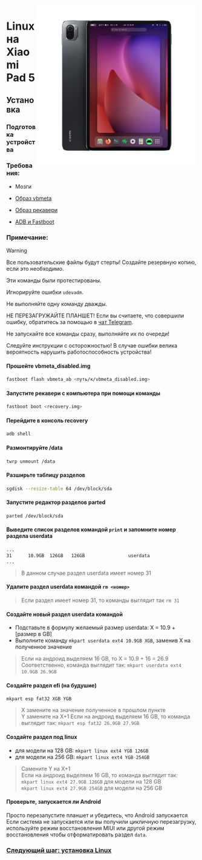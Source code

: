 ﻿<img align="right" src="../../assets/nabu.png" width="425" alt="Linux Running On A Xiaomi Pad 5">


# Linux на Xiaomi Pad 5

## Установка

### Подготовка устройства

### Требования:
- Мозги

- [Образ vbmeta]()

- [Образ рекавери]()

- [ADB и Fastboot](https://developer.android.com/studio/releases/platform-tools)

### Примечание:
> [!WARNING]
> Все пользовательские файлы будут стерты! Создайте резервную копию, если это необходимо.
> 
> Эти команды были протестированы.
> 
> Игнорируйте ошибки `udevadm`.
> 
> Не выполняйте одну команду дважды.
> 
> 
> НЕ ПЕРЕЗАГРУЖАЙТЕ ПЛАНШЕТ! Если вы считаете, что совершили ошибку, обратитесь за помощью в [чат Telegram](https://t.me/nabuwoa).
> 
>
>
>  Не запускайте все команды сразу, выполняйте их по очереди!
>
>
> Следуйте инструкции с осторожностью! В случае ошибки велика вероятность нарушить работоспособность устройства!

#### Прошейте vbmeta_disabled.img
```sh
fastboot flash vbmeta_ab <путь/к/vbmeta_disabled.img>
```

#### Запустите рекавери с компьютера при помощи команды
```sh
fastboot boot <recovery.img>
```

#### Перейдите в консоль recovery
```sh
adb shell
```

#### Размонтируйте /data
```sh
twrp unmount /data
```

#### Разширьте таблицу разделов
```sh
sgdisk --resize-table 64 /dev/block/sda
```

#### Запустите редактор разделов parted
```sh
parted /dev/block/sda
```

#### Выведите список разделов командой `print` и запомните номер раздела userdata

```
...
31      10.9GB  126GB   126GB                userdata
...
```
> В данном случае раздел userdata имеет номер 31

#### Удалите раздел userdata командой `rm <номер>`
> Если раздел имеет номер 31, то команды выглядит так `rm 31`

#### Создайте новый раздел userdata командой
- Подставьте в формулу желаемый размер userdata: X = 10.9 + [размер в GB]
- Выполните команду `mkpart userdata ext4 10.9GB XGB`, заменив X на полученное значение
> Если на андроид выделяем 16 GB, то X = 10.9 + 16 = 26.9 \
> Соответственно, команда выглядит так: `mkpart userdata ext4 10.9GB 26.9GB`

#### Создайте раздел efi (на будушие)
```
mkpart esp fat32 XGB YGB
```
> X замените на значение полученное в прошлом пункте \
> Y замените на X+1
> Если на андроид выделяем 16 GB, то команда выглядит так: `mkpart esp fat32 26.9GB 27.9GB`

#### Создайте раздел под linux
- для модели на 128 GB: `mkpart linux ext4 YGB 126GB`
- для модели на 256 GB: `mkpart linux ext4 YGB 254GB`
> Самените Y на X+1 \
> Если на андроид выделяем 16 GB, то команда выглядит так: \
> `mkpart linux ext4 27.9GB 126GB` для модели на 128 GB \
> `mkpart linux ext4 27.9GB 254GB` для модели на 256 GB

#### Проверьте, запускается ли Android
Просто перезапустите планшет и убедитесь, что Android запускается Если система не запускается или вы получили цикличную перезагрузку, используйте режим восстановления MIUI или другой режим восстановления чтобы отформатировать раздел `data`.

### [Следующий шаг: установка Linux](/guide/Russian/install-ru.md)
